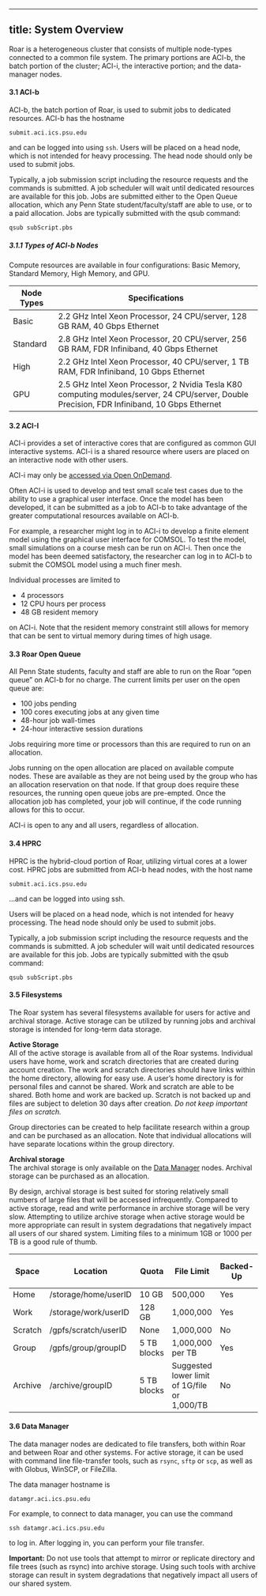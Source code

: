 
---
title: System Overview
---

Roar is a heterogeneous cluster that consists of multiple node-types connected to a common file system. The primary portions are ACI-b, the batch portion of the cluster; ACI-i, the interactive portion; and the data-manager nodes.

  

#### 3.1 ACI-b

ACI-b, the batch portion of Roar, is used to submit jobs to dedicated resources. ACI-b has the hostname

`submit.aci.ics.psu.edu`

and can be logged into using `ssh`. Users will be placed on a head node, which is not intended for heavy processing. The head node should only be used to submit jobs.  

Typically, a job submission script including the resource requests and the commands is submitted. A job scheduler will wait until dedicated resources are available for this job. Jobs are submitted either to the Open Queue allocation, which any Penn State student/faculty/staff are able to use, or to a paid allocation. Jobs are typically submitted with the qsub command:

`qsub subScript.pbs`

##### <span class="titlemark">3.1.1</span> Types of ACI-b Nodes

Compute resources are available in four configurations: Basic Memory, Standard Memory, High Memory, and GPU.

|Node Types|Specifications|
|--- |--- |
|Basic|2.2 GHz Intel Xeon Processor, 24 CPU/server, 128 GB RAM, 40 Gbps Ethernet|
|Standard|2.8 GHz Intel Xeon Processor, 20 CPU/server, 256 GB RAM, FDR Infiniband, 40 Gbps Ethernet|
|High|2.2 GHz Intel Xeon Processor, 40 CPU/server, 1 TB RAM, FDR Infiniband, 10 Gbps Ethernet|
|GPU|2.5 GHz Intel Xeon Processor, 2 Nvidia Tesla K80 computing modules/server, 24 CPU/server, Double Precision, FDR Infiniband, 10 Gbps Ethernet|

  

#### 3.2 ACI-I

ACI-i provides a set of interactive cores that are configured as common GUI interactive systems. ACI-i is a shared resource where users are placed on an interactive node with other users.  

ACI-i may only be [accessed via Open OnDemand](https://www.icds.psu.edu/userguide/05-00-basics-aci-resources/05-04-connecting-aci/05-041-open-ondemand/).

Often ACI-i is used to develop and test small scale test cases due to the ability to use a graphical user interface. Once the model has been developed, it can be submitted as a job to ACI-b to take advantage of the greater computational resources available on ACI-b.  

For example, a researcher might log in to ACI-i to develop a finite element model using the graphical user interface for COMSOL. To test the model, small simulations on a course mesh can be run on ACI-i. Then once the model has been deemed satisfactory, the researcher can log in to ACI-b to submit the COMSOL model using a much finer mesh.  

Individual processes are limited to

*   4 processors
*   12 CPU hours per process
*   48 GB resident memory

on ACI-i. Note that the resident memory constraint still allows for memory that can be sent to virtual memory during times of high usage.  

  

#### 3.3 Roar Open Queue

All Penn State students, faculty and staff are able to run on the Roar “open queue” on ACI-b for no charge. The current limits per user on the open queue are:

*   <span class="normaltextrun"><span lang="">100 jobs pending</span></span>
*   <span class="normaltextrun"><span lang="">100 cores executing jobs at any given time</span></span>
*   <span class="normaltextrun"><span lang="">48-hour job wall-times</span></span>
*   <span class="normaltextrun"><span lang="">24-hour interactive session durations</span></span><span class="eop"><span lang=""> </span></span>

Jobs requiring more time or processors than this are required to run on an allocation.  

Jobs running on the open allocation are placed on available compute nodes. These are available as they are not being used by the group who has an allocation reservation on that node. If that group does require these resources, the running open queue jobs are pre-empted. Once the allocation job has completed, your job will continue, if the code running allows for this to occur.  

ACI-i is open to any and all users, regardless of allocation.  

  

#### 3.4 HPRC

HPRC is the hybrid-cloud portion of Roar, utilizing virtual cores at a lower cost. HPRC jobs are submitted from ACI-b head nodes, with the host name

`submit.aci.ics.psu.edu`

…and can be logged into using ssh.

Users will be placed on a head node, which is not intended for heavy processing. The head node should only be used to submit jobs.

Typically, a job submission script including the resource requests and the commands is submitted. A job scheduler will wait until dedicated resources are available for this job. Jobs are typically submitted with the qsub command:

`qsub subScript.pbs`

  

#### 3.5 Filesystems

The Roar system has several filesystems available for users for active and archival storage. Active storage can be utilized by running jobs and archival storage is intended for long-term data storage.  

**Active Storage**  
All of the active storage is available from all of the Roar systems. Individual users have home, work and scratch directories that are created during account creation. The work and scratch directories should have links within the home directory, allowing for easy use. A user’s home directory is for personal files and cannot be shared. Work and scratch are able to be shared. Both home and work are backed up. Scratch is not backed up and files are subject to deletion 30 days after creation. _Do not keep important files on scratch._

Group directories can be created to help facilitate research within a group and can be purchased as an allocation. Note that individual allocations will have separate locations within the group directory.  

**Archival storage**  
The archival storage is only available on the [Data Manager](#03-05-data-manager) nodes. Archival storage can be purchased as an allocation.

By design, archival storage is best suited for storing relatively small numbers of large files that will be accessed infrequently. Compared to active storage, read and write performance in archive storage will be very slow. Attempting to utilize archive storage when active storage would be more appropriate can result in system degradations that negatively impact all users of our shared system. Limiting files to a minimum 1GB or 1000 per TB is a good rule of thumb.

|Space|Location|Quota|File Limit|Backed-Up|File Lifetime Limit|
|--- |--- |--- |--- |--- |--- |
|Home|/storage/home/userID|10 GB|500,000|Yes|None|
|Work|/storage/work/userID|128 GB|1,000,000|Yes|None|
|Scratch|/gpfs/scratch/userID|None|1,000,000|No|30 Days|
|Group|/gpfs/group/groupID|5 TB blocks|1,000,000 per TB|Yes|None|
|Archive|/archive/groupID|5 TB blocks|Suggested lower limit of 1G/file or 1,000/TB|No|None|


  

#### 3.6 Data Manager

The data manager nodes are dedicated to file transfers, both within Roar and between Roar and other systems. For active storage, it can be used with command line file-transfer tools, such as `rsync`, `sftp` or `scp`, as well as with Globus, WinSCP, or FileZilla.  

The data manager hostname is

`datamgr.aci.ics.psu.edu`

For example, to connect to data manager, you can use the command

`ssh datamgr.aci.ics.psu.edu`

to log in. After logging in, you can perform your file transfer.

**Important:** Do not use tools that attempt to mirror or replicate directory and file trees (such as rsync) into archive storage. Using such tools with archive storage can result in system degradations that negatively impact all users of our shared system.

  